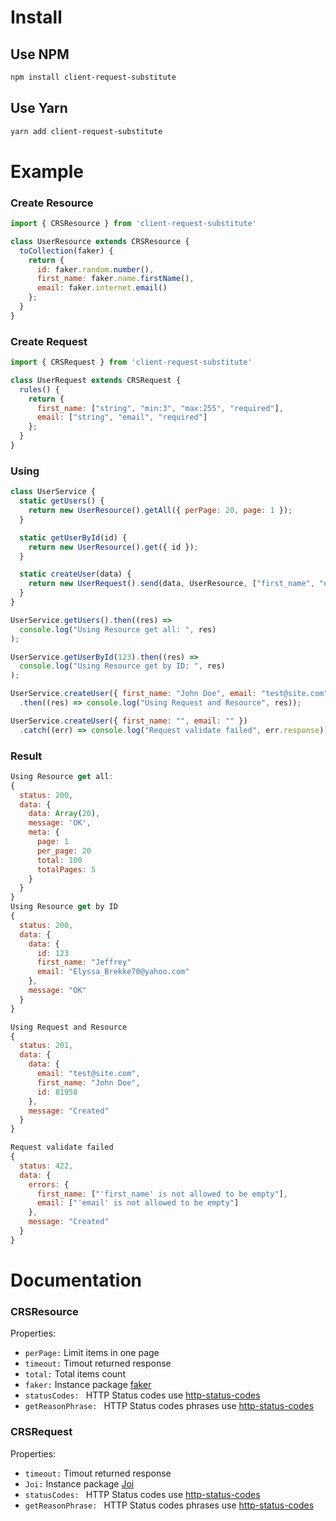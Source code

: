 # Install
## Use NPM
```bash
npm install client-request-substitute
```
## Use Yarn
```bash
yarn add client-request-substitute
```
# Example
### Create Resource
```js
import { CRSResource } from 'client-request-substitute'

class UserResource extends CRSResource {
  toCollection(faker) {
    return {
      id: faker.random.number(),
      first_name: faker.name.firstName(),
      email: faker.internet.email()
    };
  }
}
```
### Create Request
```js
import { CRSRequest } from 'client-request-substitute'

class UserRequest extends CRSRequest {
  rules() {
    return {
      first_name: ["string", "min:3", "max:255", "required"],
      email: ["string", "email", "required"]
    };
  }
}
```
### Using
```js
class UserService {
  static getUsers() {
    return new UserResource().getAll({ perPage: 20, page: 1 });
  }

  static getUserById(id) {
    return new UserResource().get({ id });
  }

  static createUser(data) {
    return new UserRequest().send(data, UserResource, ["first_name", "email"]);
  }
}

UserService.getUsers().then((res) =>
  console.log("Using Resource get all: ", res)
);

UserService.getUserById(123).then((res) =>
  console.log("Using Resource get by ID: ", res)
);

UserService.createUser({ first_name: "John Doe", email: "test@site.com" })
  .then((res) => console.log("Using Request and Resource", res));

UserService.createUser({ first_name: "", email: "" })
  .catch((err) => console.log("Request validate failed", err.response));

```
### Result
```jsx
Using Resource get all:
{
  status: 200,
  data: {
    data: Array(20),
    message: 'OK',
    meta: {
      page: 1
      per_page: 20
      total: 100
      totalPages: 5
    }
  }
}
Using Resource get by ID
{
  status: 200,
  data: {
    data: {
      id: 123
      first_name: "Jeffrey"
      email: "Elyssa_Brekke70@yahoo.com"
    },
    message: "OK"
  }
}

Using Request and Resource
{
  status: 201,
  data: {
    data: {
      email: "test@site.com",
      first_name: "John Doe",
      id: 81958
    },
    message: "Created"
  }
}

Request validate failed
{
  status: 422,
  data: {
    errors: {
      first_name: ["'first_name' is not allowed to be empty"],
      email: ["'email' is not allowed to be empty"]
    },
    message: "Created"
  }
}

```
# Documentation
### CRSResource
Properties:
- `perPage:` Limit items in one page
- `timeout:` Timout returned response
- `total:` Total items count
- `faker:` Instance package [faker](https://github.com/marak/Faker.js/ "faker")
- `statusCodes: ` HTTP Status codes use [http-status-codes](https://github.com/prettymuchbryce/http-status-codeshttp:// "http-status-codes")
- `getReasonPhrase: ` HTTP Status codes phrases use [http-status-codes](https://github.com/prettymuchbryce/http-status-codeshttp:// "http-status-codes")


### CRSRequest
Properties:
- `timeout:` Timout returned response
- `Joi:` Instance package [Joi](https://github.com/sideway/joi/ "Joi")
- `statusCodes: ` HTTP Status codes use [http-status-codes](https://github.com/prettymuchbryce/http-status-codeshttp:// "http-status-codes")
- `getReasonPhrase: ` HTTP Status codes phrases use [http-status-codes](https://github.com/prettymuchbryce/http-status-codeshttp:// "http-status-codes")
